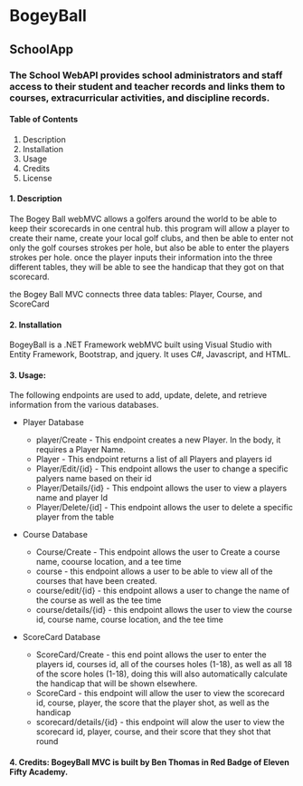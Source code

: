 # BogeyBall
## SchoolApp

### The School WebAPI provides school administrators and staff access to their student and teacher records and links them to courses, extracurricular activities, and discipline records.

#### Table of Contents
1. Description
1. Installation
1. Usage
1. Credits
1. License

#### 1. Description
The Bogey Ball webMVC allows a golfers around the world to be able to keep their scorecards in one central hub. this program will allow a player to create their name, create your local golf clubs, and then be able to enter not only the golf courses strokes per hole, but also be able to enter the players strokes per hole. once the player inputs their information into the three different tables, they will be able to see the handicap that they got on that scorecard.

the Bogey Ball MVC connects three data tables: Player, Course, and ScoreCard

#### 2. Installation 
BogeyBall is a .NET Framework webMVC built using Visual Studio with Entity Framework, Bootstrap, and jquery. It uses C#, Javascript, and HTML.

#### 3. Usage: 
The following endpoints are used to add, update, delete, and retrieve information from the various databases.

* Player Database
  * player/Create - This endpoint creates a new Player. In the body, it requires a Player Name.
  * Player - This endpoint returns a list of all Players and players id
  * Player/Edit/{id} - This endpoint allows the user to change a specific palyers name based on their id
  * Player/Details/{id} - This endpoint allows the user to view a players name and player Id
  * Player/Delete/{id] - This endpoint allows the user to delete a specific player from the table
   
* Course Database
  * Course/Create - This endpoint allows the user to Create a course name, coourse location, and a tee time
  * course - this endpoint allows a user to be able to view all of the courses that have been created.
  * course/edit/{id} - this endpoint allows a user to change the name of the course as well as the tee time
  * course/details/{id} - this endpoint allows the user to view the course id, course name, course location, and the tee time
  
* ScoreCard Database
  * ScoreCard/Create - this end point allows the user to enter the players id, courses id, all of the courses holes (1-18), as well as all 18 of the score holes (1-18), doing this will also automatically calculate the handicap that will be shown elsewhere.
  * ScoreCard - this endpoint will allow the user to view the scorecard id, course, player, the score that the player shot, as well as the handicap
  * scorecard/details/{id} - this endpoint will alow the user to view the scorecard id, player, course, and their score that they shot that round

#### 4. Credits: BogeyBall MVC is built by Ben Thomas in Red Badge of Eleven Fifty Academy.
